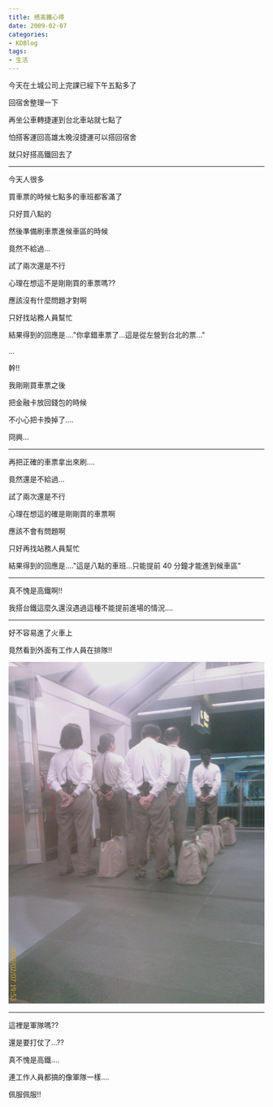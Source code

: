 ```yaml
---
title: 搭高鐵心得
date: 2009-02-07
categories:
- KDBlog
tags:
- 生活
---
```

今天在土城公司上完課已經下午五點多了

回宿舍整理一下

再坐公車轉捷運到台北車站就七點了

怕搭客運回高雄太晚沒捷運可以搭回宿舍

就只好搭高鐵回去了

---

今天人很多

買車票的時候七點多的車班都客滿了

只好買八點的

然後準備刷車票進候車區的時候

竟然不給過...

試了兩次還是不行

心理在想這不是剛剛買的車票嗎??

應該沒有什麼問題才對啊

只好找站務人員幫忙

結果得到的回應是...."你拿錯車票了...這是從左營到台北的票..."

...

幹!!

我剛剛買車票之後

把金融卡放回錢包的時候

不小心把卡換掉了....

冏興...

---

再把正確的車票拿出來刷....

竟然還是不給過...

試了兩次還是不行

心理在想這的確是剛剛買的車票啊

應該不會有問題啊

只好再找站務人員幫忙

結果得到的回應是...."這是八點的車班...只能提前 40 分鐘才能進到候車區"

---

真不愧是高鐵啊!!

我搭台鐵這麼久還沒遇過這種不能提前進場的情況....

---

好不容易進了火車上

竟然看到外面有工作人員在排隊!!

![](IMAG0289.jpg)

---

這裡是軍隊嗎??

還是要打仗了...??

真不愧是高鐵....

連工作人員都搞的像軍隊一樣....

佩服佩服!!

